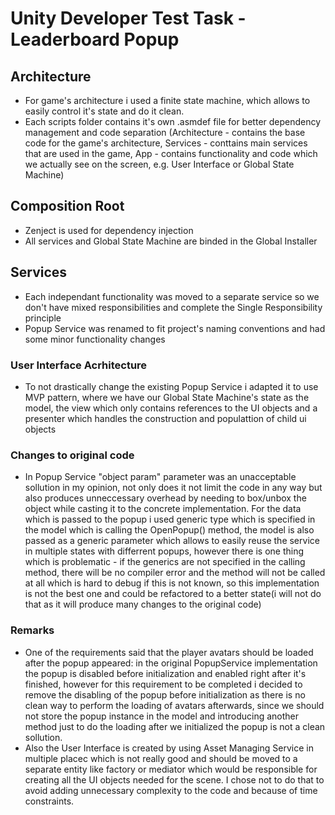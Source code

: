 # Unity Developer Test Task - Leaderboard Popup

## Architecture

- For game's architecture i used a finite state machine, which allows to easily control it's state and do it clean.
- Each scripts folder contains it's own .asmdef file for better dependency management and code separation 
  (Architecture - contains the base code for the game's architecture, Services - conttains main services that are used in the game, App - contains functionality and code which we actually see on the screen, e.g. User Interface or Global State Machine)

## Composition Root

- Zenject is used for dependency injection
- All services and Global State Machine are binded in the Global Installer

## Services

- Each independant functionality was moved to a separate service so we don't have mixed responsibilities and complete the Single Responsibility principle
- Popup Service was renamed to fit project's naming conventions and had some minor functionality changes

### User Interface Acrhitecture

- To not drastically change the existing Popup Service i adapted it to use MVP pattern,
  where we have our Global State Machine's state as the model, the view which only contains references to the UI objects and a presenter which handles the construction and populattion of child ui objects

### Changes to original code
 - In Popup Service "object param" parameter was an unacceptable sollution in my opinion, not only does it not limit the code in any way but also produces unneccessary overhead by needing to box/unbox the object while casting it to the concrete implementation.
   For the data which is passed to the popup i used generic type which is specified in the model which is calling the OpenPopup() method, the model is also passed as a generic parameter which allows to easily reuse the service in multiple states with differrent popups, 
   however there is one thing which is problematic - if the generics are not specified in the calling method, there will be no compiler error and the method will not be called at all which is hard to debug if this is not known, so this implementation is not the best one and could be refactored to a better state(i will not do that as it will produce many changes to the original code) 

### Remarks
- One of the requirements said that the player avatars should be loaded after the popup appeared: in the original PopupService implementation the popup is disabled before initialization and enabled right after it's finished, however for this requirement to be completed i decided to remove the disabling of the popup before initialization as there is no clean way to perform the loading of avatars afterwards, since we should not store the popup instance in the model and introducing another method just to do the loading after we initialized the popup is not a clean sollution.
- Also the User Interface is created by using Asset Managing Service in multiple placec which is not really good and should be moved to a separate entity like factory or mediator which would be responsible for creating all the UI objects needed for the scene. I chose not to do that to avoid adding unnecessary complexity to the code and because of time constraints.